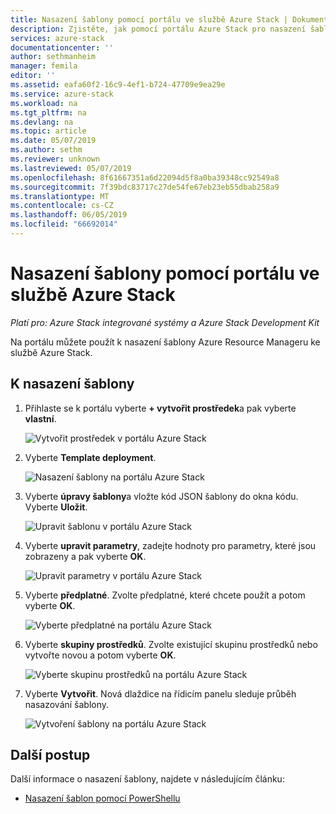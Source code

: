 ```yaml
---
title: Nasazení šablony pomocí portálu ve službě Azure Stack | Dokumentace Microsoftu
description: Zjistěte, jak pomocí portálu Azure Stack pro nasazení šablony.
services: azure-stack
documentationcenter: ''
author: sethmanheim
manager: femila
editor: ''
ms.assetid: eafa60f2-16c9-4ef1-b724-47709e9ea29e
ms.service: azure-stack
ms.workload: na
ms.tgt_pltfrm: na
ms.devlang: na
ms.topic: article
ms.date: 05/07/2019
ms.author: sethm
ms.reviewer: unknown
ms.lastreviewed: 05/07/2019
ms.openlocfilehash: 8f61667351a6d22094d5f8a0ba39348cc92549a8
ms.sourcegitcommit: 7f39bdc83717c27de54fe67eb23eb55dbab258a9
ms.translationtype: MT
ms.contentlocale: cs-CZ
ms.lasthandoff: 06/05/2019
ms.locfileid: "66692014"
---
```

# <a name="deploy-a-template-using-the-portal-in-azure-stack"></a>Nasazení šablony pomocí portálu ve službě Azure Stack

*Platí pro: Azure Stack integrované systémy a Azure Stack Development Kit*

Na portálu můžete použít k nasazení šablony Azure Resource Manageru ke službě Azure Stack.

## <a name="to-deploy-a-template"></a>K nasazení šablony

1. Přihlaste se k portálu vyberte **+ vytvořit prostředek**a pak vyberte **vlastní**.

   ![Vytvořit prostředek v portálu Azure Stack](media/azure-stack-deploy-template-portal/template-deploy1.png)

1. Vyberte **Template deployment**.

   ![Nasazení šablony na portálu Azure Stack](media/azure-stack-deploy-template-portal/template-deploy2.png)

1. Vyberte **úpravy šablony**a vložte kód JSON šablony do okna kódu. Vyberte **Uložit**.

   ![Upravit šablonu v portálu Azure Stack](media/azure-stack-deploy-template-portal/template-deploy3.png)

1. Vyberte **upravit parametry**, zadejte hodnoty pro parametry, které jsou zobrazeny a pak vyberte **OK**.

   ![Upravit parametry v portálu Azure Stack](media/azure-stack-deploy-template-portal/template-deploy4.png)

1. Vyberte **předplatné**. Zvolte předplatné, které chcete použít a potom vyberte **OK**.

   ![Vyberte předplatné na portálu Azure Stack](media/azure-stack-deploy-template-portal/template-deploy5.png)

1. Vyberte **skupiny prostředků**. Zvolte existující skupinu prostředků nebo vytvořte novou a potom vyberte **OK**.

   ![Vyberte skupinu prostředků na portálu Azure Stack](media/azure-stack-deploy-template-portal/template-deploy6.png)

1. Vyberte **Vytvořit**. Nová dlaždice na řídicím panelu sleduje průběh nasazování šablony.

   ![Vytvoření šablony na portálu Azure Stack](media/azure-stack-deploy-template-portal/template-deploy7.png)

## <a name="next-steps"></a>Další postup

Další informace o nasazení šablony, najdete v následujícím článku:

- [Nasazení šablon pomocí PowerShellu](azure-stack-deploy-template-powershell.md)

